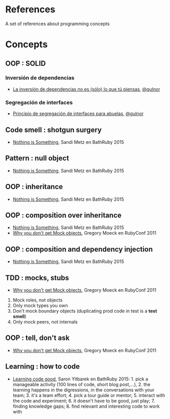 # References

A set of references about programming concepts

# Concepts

## OOP : SOLID 

### Inversión de dependencias

- [La inversión de dependencias no es (sólo) lo que tú piensas](http://blog.koalite.com/2015/04/la-inversion-de-dependencias-no-es-solo-lo-que-tu-piensas), [@gulnor](https://twitter.com/gulnor)

### Segregación de interfaces

- [Principio de segregación de interfaces para abuelas](http://blog.koalite.com/2015/04/principio-de-segregacion-de-interfaces-para-abuelas), [@gulnor](https://twitter.com/gulnor)

## Code smell : shotgun surgery

- [Nothing is Something](https://www.youtube.com/watch?v=9lv2lBq6x4A&t=910), Sandi Metz en BathRuby 2015

## Pattern : null object

- [Nothing is Something](https://www.youtube.com/watch?v=9lv2lBq6x4A&t=1065), Sandi Metz en BathRuby 2015

## OOP : inheritance

- [Nothing is Something](https://www.youtube.com/watch?v=9lv2lBq6x4A&t=1860), Sandi Metz en BathRuby 2015

## OOP : composition over inheritance

- [Nothing is Something](https://www.youtube.com/watch?v=9lv2lBq6x4A&t=2105), Sandi Metz en BathRuby 2015
- [Why you don't get Mock objects](https://www.youtube.com/watch?v=R9FOchgTtLM&t=645), Gregory Moeck en RubyConf 2011

## OOP : composition and dependency injection

- [Nothing is Something](https://www.youtube.com/watch?v=9lv2lBq6x4A&t=2305), Sandi Metz en BathRuby 2015

## TDD : mocks, stubs

- [Why you don't get Mock objects](https://www.youtube.com/watch?v=R9FOchgTtLM&t=450), Gregory Moeck en RubyConf 2011
1. Mock roles, not objects
2. Only mock types you own
3. Don't mock boundary objects (duplicating prod code in test is a **test smell**)
4. Only mock peers, not internals

## OOP : tell, don't ask

- [Why you don't get Mock objects](https://www.youtube.com/watch?v=R9FOchgTtLM&t=540), Gregory Moeck en RubyConf 2011

## Learning : how to code

- [Learning code good](https://www.youtube.com/watch?v=-nsnAYRqYLA), Saron Yitbarek en BathRuby 2015: 1. pick a manageable activity (100 lines of code, short blog post,...), 2. the learning happens in the digressions, in the conversations with your team; 3. it's a team effort; 4. pick a tour guide or mentor; 5. interact with the code and experiment; 6. it doesn't have to be good, just play; 7. finding knowledge gaps; 8. find relevant and interesting code to work with


